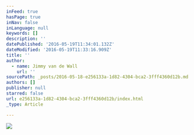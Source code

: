 ```yaml
---
inFeed: true
hasPage: true
inNav: false
inLanguage: null
keywords: []
description: ''
datePublished: '2016-05-19T11:34:01.132Z'
dateModified: '2016-05-19T11:33:16.909Z'
title: ''
author:
  - name: Jimmy van de Wall
    url: ''
sourcePath: _posts/2016-05-18-e256133a-1d82-4304-bca2-3fff4360d12b.md
authors: []
publisher: null
starred: false
url: e256133a-1d82-4304-bca2-3fff4360d12b/index.html
_type: Article

---
```

![](https://the-grid-user-content.s3-us-west-2.amazonaws.com/c336bd9d-a9be-428d-8953-57ba02f17479.jpg)